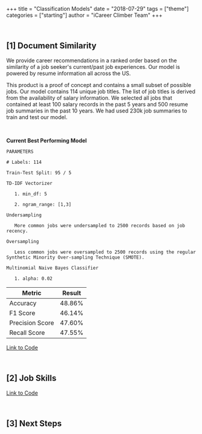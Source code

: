 +++
title = "Classification Models"
date = "2018-07-29"
tags = ["theme"]
categories = ["starting"]
author = "iCareer Climber Team"
+++

</br>

## [1] Document Similarity

We provide career recommendations in a ranked order based on the similarity of a job seeker's current/past job experiences. Our model is powered by resume information all across the US.

This product is a proof of concept and contains a small subset of possible jobs. Our model contains 114 unique job titles. The list of job titles is derived from the availability of salary information. We selected all jobs that contained at least 100 salary records in the past 5 years and 500 resume job summaries in the past 10 years. We had used 230k job summaries to train and test our model. 

</br>

__Current Best Performing Model__

```
PARAMETERS

# Labels: 114

Train-Test Split: 95 / 5

TD-IDF Vectorizer

   1. min_df: 5

   2. ngram_range: [1,3]

Undersampling

   More common jobs were undersampled to 2500 records based on job recency.

Oversampling

   Less common jobs were oversampled to 2500 records using the regular Synthetic Minority Over-sampling Technique (SMOTE).

Multinomial Naive Bayes Classifier 

   1. alpha: 0.02

```


| Metric | Result |
|---|---|
| Accuracy | 48.86% |
| F1 Score | 46.14% |
| Precision Score | 47.60% |
| Recall Score | 47.55% |

[Link to Code](https://github.com/kbelsvik/career-skills-capstone/blob/master/model_pipeline/03_process_salary_and_create_ngram_model.ipynb)

</br>

## [2] Job Skills

[Link to Code](https://github.com/kbelsvik/career-skills-capstone/blob/master/model_pipeline/03_process_salary_and_create_ngram_model.ipynb)

</br>

## [3] Next Steps


